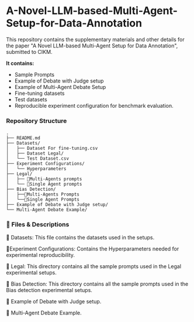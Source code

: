 # A-Novel-LLM-based-Multi-Agent-Setup-for-Data-Annotation

This repository contains the supplementary materials and other details for the paper "A Novel LLM-based Multi-Agent Setup for Data Annotation", submitted to CIKM.

**It contains:**

*   Sample Prompts
*   Example of Debate with Judge setup
*   Example of Multi-Agent Debate Setup
*   Fine-tuning datasets
*   Test datasets
*   Reproducible experiment configuration for benchmark evaluation.

### Repository Structure

```
.
├── README.md
├── Datasets/
│   ├── Dataset For fine-tuning.csv
│   ├── Dataset Legal/
│   └── Test Dataset.csv
├── Experiment Configurations/
│   └── Hyperparameters
├── Legal/
│   ├── 👥Multi-Agents prompts
│   └── 👤Single Agent prompts
├── Bias Detection/
│   ├──👥Multi-Agents Prompts
│   └──👤Single Agent Prompts
├── Example of Debate with Judge setup/
└── Multi-Agent Debate Example/
```

### 🧾 Files & Descriptions

📁 Datasets: This file contains the datasets used in the setups.

📁Experiment Configurations: Contains the Hyperparameters needed for experimental reproducibility.

📁 Legal: This directory contains all the sample prompts used in the Legal experimental setups.

📁 Bias Detection: This directory contains all the sample prompts used in the Bias detection experimental setups.

📌 Example of Debate with Judge setup.

📌 Multi-Agent Debate Example.








